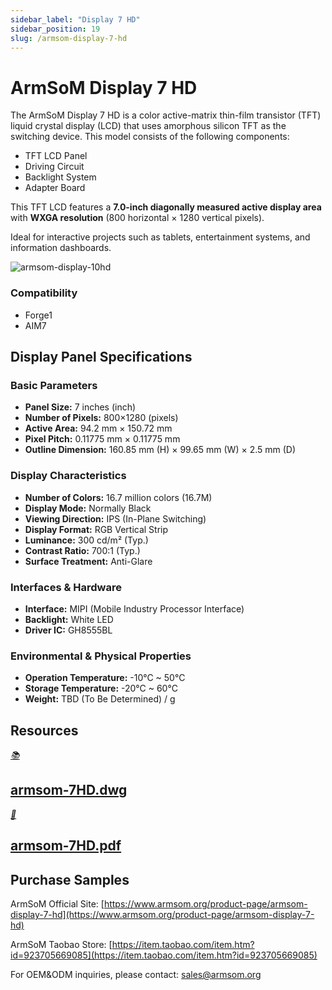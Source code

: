```yaml
---
sidebar_label: "Display 7 HD"
sidebar_position: 19
slug: /armsom-display-7-hd
---
```


# ArmSoM Display 7 HD

The ArmSoM Display 7 HD is a color active-matrix thin-film transistor (TFT) liquid crystal display (LCD) that uses amorphous silicon TFT as the switching device. This model consists of the following components:
- TFT LCD Panel
- Driving Circuit
- Backlight System
- Adapter Board

This TFT LCD features a **7.0-inch diagonally measured active display area** with **WXGA resolution** (800 horizontal × 1280 vertical pixels).

Ideal for interactive projects such as tablets, entertainment systems, and information dashboards.

![armsom-display-10hd](/img/accessories/armsom-display-10hd.png)

### Compatibility
- Forge1
- AIM7

## Display Panel Specifications

### Basic Parameters
- **Panel Size:** 7 inches (inch)  
- **Number of Pixels:** 800×1280 (pixels)  
- **Active Area:** 94.2 mm × 150.72 mm  
- **Pixel Pitch:** 0.11775 mm × 0.11775 mm  
- **Outline Dimension:** 160.85 mm (H) × 99.65 mm (W) × 2.5 mm (D)  

### Display Characteristics
- **Number of Colors:** 16.7 million colors (16.7M)  
- **Display Mode:** Normally Black  
- **Viewing Direction:** IPS (In-Plane Switching)  
- **Display Format:** RGB Vertical Strip  
- **Luminance:** 300 cd/m² (Typ.)  
- **Contrast Ratio:** 700:1 (Typ.)  
- **Surface Treatment:** Anti-Glare  

### Interfaces & Hardware
- **Interface:** MIPI (Mobile Industry Processor Interface)  
- **Backlight:** White LED  
- **Driver IC:** GH8555BL  

### Environmental & Physical Properties
- **Operation Temperature:** -10°C ~ 50°C  
- **Storage Temperature:** -20°C ~ 60°C  
- **Weight:** TBD (To Be Determined) / g  

## Resources
<div class="cards">
    <a href="https://drive.google.com/file/d/1UsFckLnyqX01MbFFhEDX51pvf0e5WaRK/view?usp=drive_link" class="card-link">
        <div class="card">
            <div class="icon">
                <i>📚</i>
            </div>
            <div class="content">
                <h2>armsom-7HD.dwg</h2>
            </div>
        </div>
    </a>
    <a href="https://drive.google.com/file/d/1R0A9_qFnCIJDwUflEU_QoTjdOpLiYpuZ/view?usp=drive_link" class="card-link">
        <div class="card">
            <div class="icon">
                <i>📜</i>
            </div>
            <div class="content">
                <h2>armsom-7HD.pdf</h2>
            </div>
        </div>
    </a>
</div>

## Purchase Samples
ArmSoM Official Site: [https://www.armsom.org/product-page/armsom-display-7-hd](https://www.armsom.org/product-page/armsom-display-7-hd)

ArmSoM Taobao Store: [https://item.taobao.com/item.htm?id=923705669085](https://item.taobao.com/item.htm?id=923705669085)

For OEM&ODM inquiries, please contact: [sales@armsom.org](mailto:sales@armsom.org)